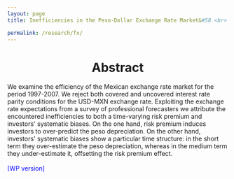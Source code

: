 ```yaml
---
layout: page
title: Inefficiencies in the Peso-Dollar Exchange Rate Market&#58 <br> Is it Risk Premia or Irrationality?

permalink: /research/fx/
---
```


<h1 style="text-align: center;" markdown="1"> Abstract</h1>
We examine the efficiency of the Mexican exchange rate market for the
period 1997-2007. We reject both covered and uncovered interest
rate parity conditions for the USD-MXN exchange rate. Exploiting the exchange
rate expectations from a survey of professional forecasters we attribute the
encountered inefficiencies to both a time-varying risk premium and
investors' systematic biases. On the one hand, risk premium induces
investors to over-predict the peso depreciation. On the other hand,
investors' systematic biases show a particular time structure: in the short term
they over-estimate the peso depreciation, whereas in
the medium term they under-estimate it, offsetting the risk premium effect.
<br>
<br>
<span style="color: blue"> [WP version]</span>





